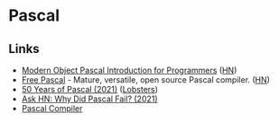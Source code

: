 # Pascal

## Links

- [Modern Object Pascal Introduction for Programmers](https://castle-engine.io/modern_pascal_introduction.html) ([HN](https://news.ycombinator.com/item?id=23742999))
- [Free Pascal](https://www.freepascal.org/) - Mature, versatile, open source Pascal compiler. ([HN](https://news.ycombinator.com/item?id=25406547))
- [50 Years of Pascal (2021)](https://cacm.acm.org/magazines/2021/3/250705-50-years-of-pascal/fulltext) ([Lobsters](https://lobste.rs/s/rm4shm/50_years_pascal))
- [Ask HN: Why Did Pascal Fail? (2021)](https://news.ycombinator.com/item?id=28490736)
- [Pascal Compiler](https://github.com/StanfordPascal/Pascal)
